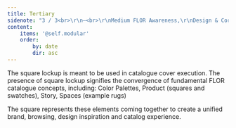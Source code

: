```yaml
---
title: Tertiary
sidenote: "3 / 3<br>\r\n—<br>\r\nMedium FLOR Awareness,\r\nDesign & Core \r\nConcept Reflective"
content:
    items: '@self.modular'
    order:
        by: date
        dir: asc
---
```


The square lockup is meant to be used in catalogue cover execution. The presence of square lockup signifies the convergence of fundamental FLOR catalogue concepts, including: Color Palettes, Product (squares and swatches), Story, Spaces (example rugs)

The square represents these elements coming together to create a unified brand, browsing, design inspiration and catalog experience.